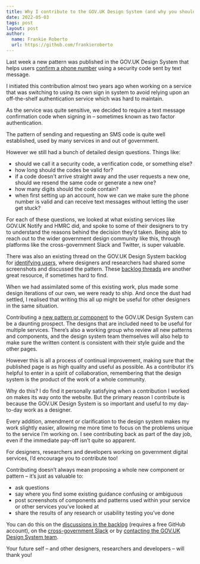 ```yaml
---
title: Why I contribute to the GOV.UK Design System (and why you should too)
date: 2022-05-03
tags: post
layout: post
author:
  name: Frankie Roberto
  url: https://github.com/frankieroberto
---
```


Last week a new pattern was published in the GOV.UK Design System that helps users [confirm a phone number](https://design-system.service.gov.uk/patterns/confirm-a-phone-number/) using a security code sent by text message.

I initiated this contribution almost two years ago when working on a service that was switching to using its own sign in system to avoid relying upon an off-the-shelf authentication service which was hard to maintain.

As the service was quite sensitive, we decided to require a text message confirmation code when signing in – sometimes known as two factor authentication.

The pattern of sending and requesting an SMS code is quite well established, used by many services in and out of government.

However we still had a bunch of detailed design questions. Things like:

* should we call it a security code, a verification code, or something else?
* how long should the codes be valid for?
* if a code doesn't arrive straight away and the user requests a new one, should we resend the same code or generate a new one?
* how many digits should the code contain?
* when first setting up an account, how we can we make sure the phone number is valid and can receive text messages without letting the user get stuck?

For each of these questions, we looked at what existing services like GOV.UK Notify and HMRC did, and spoke to some of their designers to try to understand the reasons behind the decision they’d taken. Being able to reach out to the wider government design community like this, through platforms like the cross-government Slack and Twitter, is super valuable.

There was also an existing thread on the GOV.UK Design System backlog for [identifying users](https://github.com/alphagov/govuk-design-system-backlog/issues/25), where designers and researchers had shared some screenshots and discussed the pattern. These [backlog threads](https://github.com/alphagov/govuk-design-system-backlog/issues) are another great resource, if sometimes hard to find.

When we had assimilated some of this existing work, plus made some design iterations of our own, we were ready to ship. And once the dust had settled, I realised that writing this all up might be useful for other designers in the same situation.

Contributing a [new pattern or component](https://design-system.service.gov.uk/community/propose-a-component-or-pattern/) to the GOV.UK Design System can be a daunting prospect. The designs that are included need to be useful for multiple services. There’s also a working group who review all new patterns and components, and the design system team themselves will also help to make sure the written content is consistent with their style guide and the other pages.

However this is all a process of continual improvement, making sure that the published page is as high quality and useful as possible. As a contributor it’s helpful to enter in a spirit of collaboration, remembering that the design system is the product of the work of a whole community.

Why do this? I do find it personally satisfying when a contribution I worked on makes its way onto the website. But the primary reason I contribute is because the GOV.UK Design System is so important and useful to my day-to-day work as a designer.

Every addition, amendment or clarification to the design system makes my work slightly easier, allowing me more time to focus on the problems unique to the service I’m working on. I see contributing back as part of the day job, even if the immediate pay-off isn’t quite so apparent.

For designers, researchers and developers working on government digital services, I’d encourage you to contribute too!

Contributing doesn’t always mean proposing a whole new component or pattern – it’s just as valuable to:

* ask questions
* say where you find some existing guidance confusing or ambiguous
* post screenshots of components and patterns used within your service or other services you’ve looked at
* share the results of any research or usability testing you’ve done

You can do this on the [discussions in the backlog](https://github.com/alphagov/govuk-design-system-backlog/issues) (requires a free GitHub account), on the [cross-government Slack](https://ukgovernmentdigital.slack.com/app_redirect?channel=govuk-design-system) or by [contacting the GOV.UK Design System team](https://design-system.service.gov.uk/get-in-touch/).

Your future self – and other designers, researchers and developers – will thank you!
